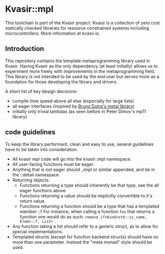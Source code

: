 # Kvasir::mpl
This toolchain is part of the Kvasir project.
Kvasir is a collection of zero cost statically checked libraries for resource constrained systems including microcontrollers.
More information at kvasir.io.

## Introduction
This repository contains the template metaprogramming library used in Kvasir.
Having Kvasir as the only dependency (at least initially) allows us to experiment more freely with
improvements in the metaprogramming field. This library is not intended to be used by the end user
but serves more as a foundation for those developing the library and drivers.

A short list of key design decisions: 
- compile time speed above all else (especially for large lists)
- all eager interfaces (inspired by [Bruno Dutra's metal library](https://github.com/brunocodutra/metal))
- initially only trivial lambdas (as seen before in Peter Dimov's mp11 library)


## code guidelines
To keep the library performant, clean and easy to use, several guidelines have to be taken into 
consideration.

- All kvasir mpl code will go into the kvasir::mpl namespace.
- All user-facing functions must be eager.
- Anything that is not eager should _impl or similar appended, and be in the ::detail namespace
- Returning objects:
  - Functions returning a type should inherently be that type, see the all eager functions above
  - Functions returning a value should be implicitly convertible to it's return value
  - Functions returning a function should be a type that has a templated member ::f
    For instance, when calling a function `foo` that returns a function one would do as such:
    `remove_if<bind<std::is_same, Elem>::f, List>`
- Any function taking a list should refer to a generic struct, as to allow for special 
  implementations.
- Templated structs (except for function backend structs) should have no more than one 
  parameter. Instead the "meta monad" style should be used.